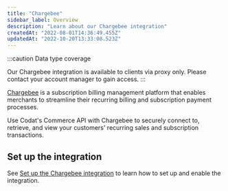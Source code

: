 ```yaml
---
title: "Chargebee"
sidebar_label: Overview
description: "Learn about our Chargebee integration"
createdAt: "2022-08-01T14:36:49.455Z"
updatedAt: "2022-10-20T13:33:08.523Z"
---
```


:::caution Data type coverage

Our Chargebee integration is available to clients via proxy only. Please contact your account manager to gain access.
:::

<p><a className="external" href="https://www.chargebee.com/" target="_blank">Chargebee</a> is a subscription billing management platform that enables merchants to streamline their recurring billing and subscription payment processes.</p>

Use Codat's Commerce API with Chargebee to securely connect to, retrieve, and view your customers' recurring sales and subscription transactions.

## Set up the integration

See [Set up the Chargebee integration](/integrations/commerce/chargebee/commerce-chargebee-setup) to learn how to set up and enable the integration.
